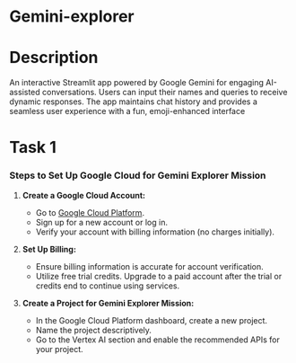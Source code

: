 # Gemini-explorer

# Description

An interactive Streamlit app powered by Google Gemini for engaging AI-assisted conversations. Users can input their names and queries to receive dynamic responses. The app maintains chat history and provides a seamless user experience with a fun, emoji-enhanced interface


# Task 1

### Steps to Set Up Google Cloud for Gemini Explorer Mission

1. **Create a Google Cloud Account:**

   - Go to [Google Cloud Platform](https://cloud.google.com/).
   - Sign up for a new account or log in.
   - Verify your account with billing information (no charges initially).

2. **Set Up Billing:**

   - Ensure billing information is accurate for account verification.
   - Utilize free trial credits. Upgrade to a paid account after the trial or credits end to continue using services.

3. **Create a Project for Gemini Explorer Mission:**
   - In the Google Cloud Platform dashboard, create a new project.
   - Name the project descriptively.
   - Go to the Vertex AI section and enable the recommended APIs for your project.
